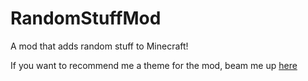 RandomStuffMod
=======
A mod that adds random stuff to Minecraft!

If you want to recommend me a theme for the mod, beam me up <a href="mailto:someone@example.com?Subject=Hello%20again" target="_top">
here</a>
